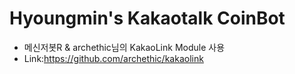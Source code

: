 # Hyoungmin's Kakaotalk CoinBot

- 메신저봇R & archethic님의 KakaoLink Module 사용
- Link:https://github.com/archethic/kakaolink
